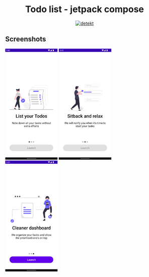 <div align="center">
  <h1> Todo list - jetpack compose </h1>
  <a href="https://github.com/fayaz07/Todo-compose/actions/workflows/detekt.yml"><img src="https://github.com/fayaz07/Todo-compose/actions/workflows/detekt.yml/badge.svg" alt="detekt"></a>
</div>

## Screenshots

<img src="screenshots/onboarding_1.png" height="33%" width="33%" /> <img src="screenshots/onboarding_2.png" height="33%" width="33%" />  <img src="screenshots/onboarding_3.png" height="33%" width="33%" /> 
